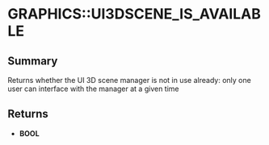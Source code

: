 # GRAPHICS::UI3DSCENE_IS_AVAILABLE

## Summary
Returns whether the UI 3D scene manager is not in use already: only one user can interface with the
manager at a given time

## Returns
* **BOOL**
